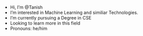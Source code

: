 -  Hi, I’m @Tanish 
-  I’m interested in Machine Learning and similiar Technologies.
-  I’m currently pursuing a Degree in CSE
-  Looking to learn more in this field
-  Pronouns: he/him


<!---
Central-Suii/Central-Suii is a ✨ special ✨ repository because its `README.md` (this file) appears on your GitHub profile.
You can click the Preview link to take a look at your changes.
--->
